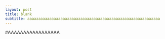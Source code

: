 ```yaml
---
layout: post
title: blank
subtitle: aaaaaaaaaaaaaaaaaaaaaaaaaaaaaaaaaaaaaaaaaaaaaaaaaaaaaaaaaaaa
---
```


#AAAAAAAAAAAAAAAAA